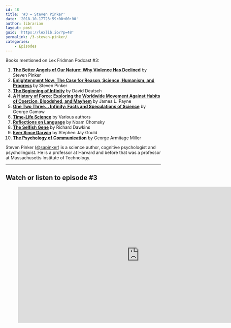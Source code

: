 ```yaml
---
id: 48
title: '#3 – Steven Pinker'
date: '2018-10-17T23:59:00+00:00'
author: librarian
layout: post
guid: 'https://lexlib.io/?p=48'
permalink: /3-steven-pinker/
categories:
    - Episodes
---
```


Books mentioned on Lex Fridman Podcast #3:

1. <b><a href="https://amzn.to/3EKi3VE" target="_blank" rel="sponsored noopener noreferrer">The Better Angels of Our Nature: Why Violence Has Declined</a></b> by Steven Pinker
2. <b><a href="https://amzn.to/3Oo2wxG" target="_blank" rel="sponsored noopener noreferrer">Enlightenment Now: The Case for Reason, Science, Humanism, and Progress</a></b> by Steven Pinker
3. <b><a href="https://amzn.to/3GwEAqm" target="_blank" rel="sponsored noopener noreferrer">The Beginning of Infinity</a></b> by David Deutsch
4. <b><a href="https://amzn.to/3i1zaJK" target="_blank" rel="sponsored noopener noreferrer">A History of Force: Exploring the Worldwide Movement Against Habits of Coercion, Bloodshed, and Mayhem</a></b> by James L. Payne
5. <b><a href="https://amzn.to/3AuF5Ny" target="_blank" rel="sponsored noopener noreferrer">One Two Three… Infinity: Facts and Speculations of Science</a></b> by George Gamow
6. <b><a href="https://amzn.to/3gofrTZ" target="_blank" rel="sponsored noopener noreferrer">Time-Life Science</a></b> by Various authors
7. <b><a href="https://amzn.to/3GBa2Up" target="_blank" rel="sponsored noopener noreferrer">Reflections on Language</a></b> by Noam Chomsky
8. <b><a href="https://amzn.to/3VeMRTV" target="_blank" rel="sponsored noopener noreferrer">The Selfish Gene</a></b> by Richard Dawkins
9. <b><a href="https://amzn.to/3OlfIU5" target="_blank" rel="sponsored noopener noreferrer">Ever Since Darwin</a></b> by Stephen Jay Gould
10. <b><a href="https://amzn.to/3GvlnFe" target="_blank" rel="sponsored noopener noreferrer">The Psychology of Communication</a></b> by George Armitage Miller

<!--more-->

Steven Pinker ([@sapinker](https://twitter.com/sapinker)) is a science author, cognitive psychologist and psycholinguist. He is a professor at Harvard and before that was a professor at Massachusetts Institute of Technology.

- - - - - -

## Watch or listen to episode #3

<figure class="wp-block-embed is-type-video is-provider-youtube wp-block-embed-youtube wp-embed-aspect-16-9 wp-has-aspect-ratio"><div class="wp-block-embed__wrapper"><iframe allow="accelerometer; autoplay; clipboard-write; encrypted-media; gyroscope; picture-in-picture" allowfullscreen="" frameborder="0" height="443" loading="lazy" src="https://www.youtube.com/embed/epQxfSp-rdU?feature=oembed" title="Steven Pinker: AI in the Age of Reason | Lex Fridman Podcast #3" width="788"></iframe></div></figure>